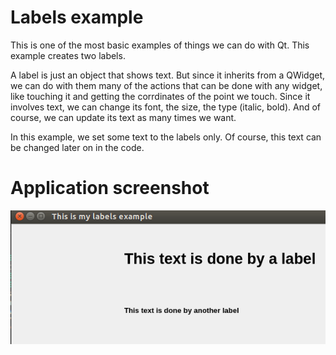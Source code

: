 # Labels example
This is one of the most basic examples of things we can do with Qt. This example
creates two labels.

A label is just an object that shows text. But since it inherits from a QWidget,
we can do with them many of the actions that can be done with any widget, like
touching it and getting the corrdinates of the point we touch. Since it involves
text, we can change its font, the size, the type (italic, bold). And of course,
we can update its text as many times we want.

In this example, we set some text to the labels only. Of course, this text can be changed
later on in the code.

# Application screenshot
![app screenshot](/PyQtExamples/02_LabelExample/images/labelsExample.png)